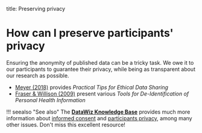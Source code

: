 title: Preserving privacy

# How can I preserve participants' privacy

Ensuring the anonymity of published data can be a tricky task. We owe it to our participants to guarantee their privacy, while being as transparent about our research as possible.

* [Meyer (2018)](http://journals.sagepub.com/doi/full/10.1177/2515245917747656) provides _Practical Tips for Ethical Data Sharing_
* [Fraser & Willison (2009)](http://www.ehealthinformation.ca/wp-content/uploads/2014/08/2009-Tools-for-De-Identification-of-Personal-Health.pdf) present various _Tools for De-Identification of Personal Health Information_

!!! seealso "See also"
    The [**DataWiz Knowledge Base**](https://datawizkb.leibniz-psychology.org) provides much more information about [informed consent](https://datawizkb.leibniz-psychology.org/index.php/before-my-project-starts/informed-consent/) and [participants privacy](https://datawizkb.leibniz-psychology.org/index.php/before-my-project-starts/what-should-i-know-about-privacy/), among many other issues. Don't miss this excellent resource!

